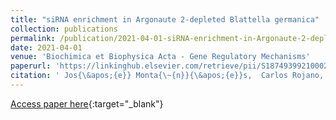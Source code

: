 ```yaml
---
title: "siRNA enrichment in Argonaute 2-depleted Blattella germanica"
collection: publications
permalink: /publication/2021-04-01-siRNA-enrichment-in-Argonaute-2-depleted-Blattella-germanica
date: 2021-04-01
venue: 'Biochimica et Biophysica Acta - Gene Regulatory Mechanisms'
paperurl: 'https://linkinghub.elsevier.com/retrieve/pii/S1874939921000225'
citation: ' Jos{\&apos;{e}} Monta{\~{n}}{\&apos;{e}}s,  Carlos Rojano,  Guillem Ylla,  Maria Piulachs,  Jos{\&apos;{e}} Maestro, &quot;siRNA enrichment in Argonaute 2-depleted Blattella germanica.&quot; Biochimica et Biophysica Acta - Gene Regulatory Mechanisms, 2021.'
---
```

[Access paper here](https://linkinghub.elsevier.com/retrieve/pii/S1874939921000225){:target="_blank"}
